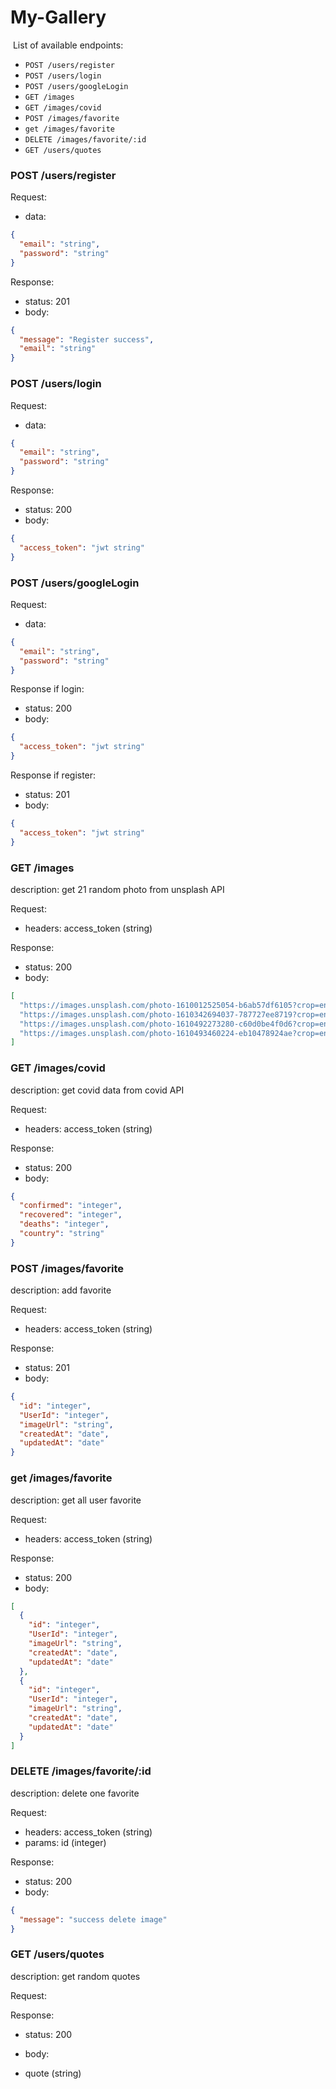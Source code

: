 # My-Gallery

​
List of available endpoints:
​
- `POST /users/register`
- `POST /users/login`
- `POST /users/googleLogin`
- `GET /images`
- `GET /images/covid`
- `POST /images/favorite`
- `get /images/favorite`
- `DELETE /images/favorite/:id`
- `GET /users/quotes`

### POST /users/register

Request:

- data:

```json
{
  "email": "string",
  "password": "string"
}
```

Response:

- status: 201
- body:
  ​

```json
{
  "message": "Register success",
  "email": "string"
}
```

### POST /users/login

Request:

- data:

```json
{
  "email": "string",
  "password": "string"
}
```

Response:

- status: 200
- body:
  ​

```json
{
  "access_token": "jwt string"
}
```

### POST /users/googleLogin

Request:

- data:

```json
{
  "email": "string",
  "password": "string"
}
```

Response if login:

- status: 200
- body:
  ​

```json
{
  "access_token": "jwt string"
}
```

Response if register:

- status: 201
- body:
  ​

```json
{
  "access_token": "jwt string"
}
```

### GET /images

description: 
  get 21 random photo from unsplash API

Request:

- headers: access_token (string)

Response:

- status: 200
- body:

```json
[
  "https://images.unsplash.com/photo-1610012525054-b6ab57df6105?crop=entropy&cs=tinysrgb&fit=max&fm=jpg&ixid=MXwyMDQ0MTV8MHwxfHJhbmRvbXx8fHx8fHx8&ixlib=rb-1.2.1&q=80&w=400",
  "https://images.unsplash.com/photo-1610342694037-787727ee8719?crop=entropy&cs=tinysrgb&fit=max&fm=jpg&ixid=MXwyMDQ0MTV8MHwxfHJhbmRvbXx8fHx8fHx8&ixlib=rb-1.2.1&q=80&w=400",
  "https://images.unsplash.com/photo-1610492273280-c60d0be4f0d6?crop=entropy&cs=tinysrgb&fit=max&fm=jpg&ixid=MXwyMDQ0MTV8MHwxfHJhbmRvbXx8fHx8fHx8&ixlib=rb-1.2.1&q=80&w=400",
  "https://images.unsplash.com/photo-1610493460224-eb10478924ae?crop=entropy&cs=tinysrgb&fit=max&fm=jpg&ixid=MXwyMDQ0MTV8MHwxfHJhbmRvbXx8fHx8fHx8&ixlib=rb-1.2.1&q=80&w=400"
]
```

### GET /images/covid

description: 
  get covid data from covid API

Request:

- headers: access_token (string)

Response:

- status: 200
- body:

```json
{
  "confirmed": "integer",
  "recovered": "integer",
  "deaths": "integer",
  "country": "string"
}
```

### POST /images/favorite

description: 
  add favorite

Request:

- headers: access_token (string)

Response:

- status: 201
- body:

```json
{
  "id": "integer",
  "UserId": "integer",
  "imageUrl": "string",
  "createdAt": "date",
  "updatedAt": "date"
}
```

### get /images/favorite

description: 
  get all user favorite

Request:

- headers: access_token (string)

Response:

- status: 200
- body:

```json
[
  {
    "id": "integer",
    "UserId": "integer",
    "imageUrl": "string",
    "createdAt": "date",
    "updatedAt": "date"
  },
  {
    "id": "integer",
    "UserId": "integer",
    "imageUrl": "string",
    "createdAt": "date",
    "updatedAt": "date"
  }
]
```

### DELETE /images/favorite/:id

description: 
  delete one favorite

Request:

- headers: access_token (string)
- params: id (integer)

Response:

- status: 200
- body:

```json
{
  "message": "success delete image"
}
```

### GET /users/quotes

description: 
  get random quotes

Request:


Response:

- status: 200
- body:

- quote (string)


